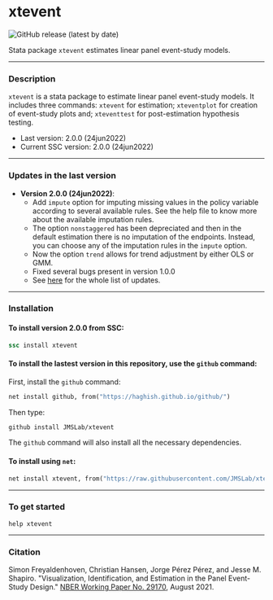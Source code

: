 # xtevent
![GitHub release (latest by date)](https://img.shields.io/github/v/release/JMSLab/xtevent?label=last%20version)

Stata package `xtevent` estimates linear panel event-study models.

-----------

### Description
`xtevent` is a stata package to estimate linear panel event-study models. It includes three commands: `xtevent` for estimation; `xteventplot` for creation of event-study plots and; `xteventtest` for post-estimation hypothesis testing. 


- Last version: 2.0.0 (24jun2022)
- Current SSC version: 2.0.0 (24jun2022)
-----------

### Updates in the last version
* **Version 2.0.0 (24jun2022)**:
    - Add `impute` option for imputing missing values in the policy variable according to several available rules. See the help file to know more about the available imputation rules. 
    - The option `nonstaggered` has been depreciated and then in the default estimation there is no imputation of the endpoints. Instead, you can choose any of the imputation rules in the `impute` option.
    - Now the option `trend` allows for trend adjustment by either OLS or GMM.
    - Fixed several bugs present in version 1.0.0
    - See [here](https://github.com/JMSLab/xtevent/releases/tag/v2.0.0)  for the whole list of updates.
-----------

### Installation

#### To install version 2.0.0 from SSC:
```stata
ssc install xtevent
```

#### To install the lastest version in this repository, use the `github` command:
   First, install the `github` command:
```stata
net install github, from("https://haghish.github.io/github/")
```
   Then type:
```stata
github install JMSLab/xtevent
```

The `github` command will also install all the necessary dependencies.

#### To install using `net`:
```stata
net install xtevent, from("https://raw.githubusercontent.com/JMSLab/xtevent/master")
```
-----------

### To get started

`help xtevent`

-----------

### Citation

Simon Freyaldenhoven, Christian Hansen, Jorge Pérez Pérez, and Jesse M. Shapiro. "Visualization, Identification, and Estimation in the Panel Event-Study Design." [NBER Working Paper No. 29170](https://www.nber.org/papers/w29170),
August 2021.
